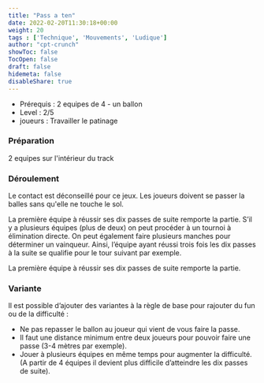 ```yaml
---
title: "Pass a ten"
date: 2022-02-20T11:30:18+00:00
weight: 20
tags : ['Technique', 'Mouvements', 'Ludique'] 
author: "cpt-crunch"
showToc: false
TocOpen: false
draft: false
hidemeta: false
disableShare: true
---
```


- Prérequis : 2 equipes de 4 - un ballon 
- Level : 2/5
- joueurs : Travailler le patinage 

### Préparation 
 2 equipes sur l'intérieur du track 

###  Déroulement 
Le contact est déconseillé pour ce jeux. 
Les joueurs doivent se passer la balles sans qu'elle ne touche le sol.

La première équipe à réussir ses dix passes de suite remporte la partie. S’il y a plusieurs équipes (plus de deux) on peut procéder à un tournoi à élimination directe. On peut également faire plusieurs manches pour déterminer un vainqueur. 
Ainsi, l’équipe ayant réussi trois fois les dix passes à la suite se qualifie pour le tour suivant par exemple.

La première équipe à réussir ses dix passes de suite remporte la partie.


### Variante  
Il est possible d’ajouter des variantes à la règle de base pour rajouter du fun ou de la difficulté :

* Ne pas repasser le ballon au joueur qui vient de vous faire la passe.
* Il faut une distance minimum entre deux joueurs pour pouvoir faire une passe (3-4 mètres par exemple).
* Jouer à plusieurs équipes en même temps pour augmenter la difficulté. (A partir de 4 équipes il devient plus difficile d’atteindre les dix passes de suite).